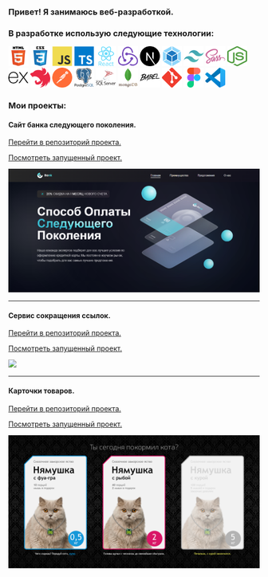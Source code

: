 <h3 
  align="left"
>
  Привет! Я занимаюсь веб-разработкой.
</h3>

<h3 
  align="left"
>
  В разработке использую следующие технологии:
</h3>

<div align="left">  
<img 
  src="./assets/skills/html.svg" 
  alt="html"
  width="40"
  height="40"
/>
<img 
  src="./assets/skills/css.svg" 
  alt="css"
  width="40"
  height="40"
/>
<img 
  src="./assets/skills/js.svg" 
  alt="js" 
  width="40"
  height="40"
/>
<img 
  src="./assets/skills/ts.svg" 
  alt="ts"
  width="40"
  height="40"
/>
<img 
  src="./assets/skills/react.svg" 
  alt="react" 
  width="40"
  height="40"
/>
<img 
  src="./assets/skills/redux.svg" 
  alt="redux" 
  width="40"
  height="40"
/>
<img 
  src="./assets/skills/next.svg" 
  alt="next" 
  width="40"
  height="40"
/>
<img 
  src="./assets/skills/webpack.svg" 
  alt="webpack" 
  width="40"
  height="40"
/>
<img 
  src="./assets/skills/tailwind.svg" 
  alt="tailwind" 
  width="40"
  height="40"
/>
<img 
  src="./assets/skills/sass.svg" 
  alt="sass" 
  width="40"
  height="40" 
/>
<img 
  src="./assets/skills/nodejs.svg" 
  alt="nodejs" 
  width="40"
  height="40"
/>
<img 
  src="./assets/skills/express.svg" 
  alt="express" 
  width="40"
  height="40"
/>
<img 
  src="./assets/skills/nest.svg" 
  alt="nest" 
  width="40"
  height="40" 
/>
<img 
  src="./assets/skills/postman.svg" 
  alt="postman" 
  width="40"
  height="40"
/>
<img 
  src="./assets/skills/postgresql.svg" 
  alt="postgresql" 
  width="40"
  height="40"
/>
<img 
  src="./assets/skills/ms.svg" 
  alt="ms" 
  width="40"
  height="40"
/>
<img 
  src="./assets/skills/mongo.svg" 
  alt="mongo" 
  width="40"
  height="40"
/>
<img 
  src="./assets/skills/babel.svg" 
  alt="babel" 
  width="40"
  height="40"
/>
<img 
  src="./assets/skills/git.svg" 
  alt="git" 
  width="40"
  height="40"
/>
<img 
  src="./assets/skills/figma.svg" 
  alt="figma" 
  width="40"
  height="40" 
/>
<img 
  src="./assets/skills/vscode.svg" 
  alt="vscode" 
  width="40"
  height="40"
/>

</div>

<h3 
  align="left"
>
  Мои проекты:
</h3>

<div align="left">
  <h4>Сайт банка следующего поколения.</h4>
  <p>
    <a href="https://github.com/kostin-s/bank_landing">
      Перейти в репозиторий проекта.
    </a>
  </p>
  <p>
    <a href="https://kostin-s.github.io/bank_landing/" target="_blank">
      Посмотреть запущенный проект.
    </a>
  </p>
  <img 
    src="./assets/projects/project_1.png" 
  />
</div>

<hr />

<div align="left">
  <h4>Сервис сокращения ссылок.</h4>
  <p>
    <a href="https://github.com/kostin-s/short_link">
      Перейти в репозиторий проекта.
    </a>
  </p>
  <p>
    <a href="https://kostin-s.github.io/short_link/" target="_blank">
      Посмотреть запущенный проект.
    </a>
  </p>
  <img 
    src="https://github.com/kostin-s/short_test/blob/master/src/assets/2.PNG" 
  />
</div>

<hr />

<div align="left">
  <h4>Карточки товаров.</h4>
  <p>
    <a href="https://github.com/kostin-s/cards-cat">
      Перейти в репозиторий проекта.
    </a>
  </p>
  <p>
    <a href="https://kostin-s.github.io/cards-cat/" target="_blank">
      Посмотреть запущенный проект.
    </a>
  </p>
  <img 
    src="https://github.com/kostin-s/cards-cat/blob/master/src/images/page.png" 
  />
</div>
